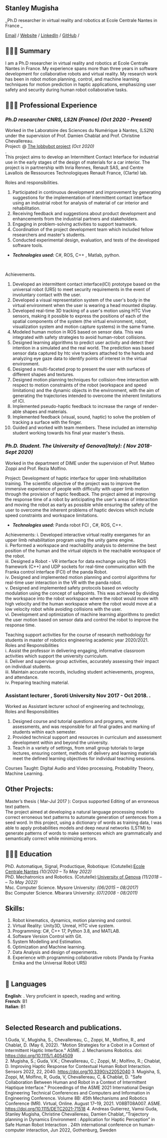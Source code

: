 ## Stanley Mugisha

_Ph.D researcher in virtual reality and robotics at Ecole Centrale Nantes in France _ <br>

[Email](mailto:mugishastanleys@gmail.com) / [Website](https://mugishastanley.github.io/cv) / [LinkedIn](https://www.linkedin.com/in/stanley-mugisha/) / [GitHub](https://github.com/mugishastanley/) /

## 👩🏼‍💻 Summary
I am a Ph.D researcher in virtual reality and robotics at Ecole Centrale Nantes in France. My experience spans more than three years in software development for collaborative robots and virtual reality. My research work has been in robot motion planning, control, and machine learning techniques for motion prediction in haptic applications, emphasizing user safety and security during human robot collaborative tasks. 

## 👩🏼‍💻 Professional Experience
### ***Ph.D researcher CNRS, LS2N (France)*** _(Oct 2020 - Present)_ <br>
Worked in the Laboratoire des Sciences du Numérique à Nantes, (LS2N) under the supervision of Prof. Damien Chablat and Prof. Christine Chevallereau. <br>
Project: @ [The lobbybot project](https://www.lobbybot.fr/) _(Oct 2020)_<br> . <br>
This project aims to develop an Intermittent Contact Interface for industrial use in the early stages of the design of materials for a car interior. The project is in partnership with Inria Rennes, Renault SAS, and Centre Lavallois de Ressources Technologiques Renault France, (Clarte) lab. <br>

Roles and responsibilities.
1.	Participated in continuous development and improvement by generating suggestions for the implementation of intermittent contact interface using an industrial robot for analysis of material of car interior and rehabilitation.
2.	Receiving feedback and suggestions about product development and enhancements from the industrial partners and stakeholders.
3.	Engaging in problem-solving activities to support teamwork.
4.	Coordination of the project development team which included fellow researchers and master's students.
5.	Conducted experimental design, evaluation, and tests of the developed software tools. 
 
  - **_Technologies used:_** C#, ROS, C++ , Matlab, python.
<br>

Achievements.
 
1.	Developed an intermittent contact interface(ICI) prototype based on the universal robot (UR5) to meet security requirements in the event of involuntary contact with the user. 
2.	Developed a visual representation system of the user's body in the virtual environment when the user is wearing a head mounted display.
3.	Developed real-time 3D tracking of a user's motion using HTC Vive sensors, making it possible to express the positions of each of the spatial components of the system (the virtual environment, robot, visualization system and motion capture systems) in the same frame.
4.	Modeled human motion in ROS based on sensor data. This was integrated with safety strategies to avoid human-robot collisions.
5.	Designed learning algorithms to predict user activity and detect their intention in a simulated and the real world. The prediction was based sensor data captured by htc vive trackers attached to the hands and analyzing eye gaze data to identify points of interest in the virtual environment. 
6.	Designed a multi-faceted prop to present the user with surfaces of different shapes and textures.
7.	Designed motion planning techniques for collision-free interaction with respect to motion constraints of the robot (workspace and speed limitations) and the dynamic objects in the environment, with the aim of generating the trajectories intended to overcome the inherent limitations of ICI. 
8.	Implemented pseudo-haptic feedback to increase the range of render-able shapes and materials. 
9.	Implemented feedback (visual, sound, haptic) to solve the problem of tracking a surface with the finger.
10.	Guided and worked with team members. These included an internship student working towards his final year master's thesis.
 
 
### ***Ph.D. Student. The University of Genova(Italy):*** _( Nov 2018- Sept 2020)_<br></hr> 
Worked in the department of DIME under the supervision of Prof. Matteo Zoppi and Prof. Rezia Molfino.

Project: Development of haptic interface for upper limb rehabilitation training. 
The scientific objective of the project was to improve the immersive experience of people with difficulty with upper limb motion through the provision of haptic feedback. The project aimed at improving the response time of a robot by anticipating the user's areas of interaction and moving the robot as early as possible while ensuring the safety of the user to overcome the inherent problems of haptic devices which include speed constraints and workspace limitations.
- **_Technologies used:_** Panda robot FCI , C#, ROS, C++.

Achievements: 
i.	Developed interactive virtual reality exergames for an upper limb rehabilitation program using the unity game engine. <br>
ii.	Performed a workspace and reachability analysis to determine the best position of the human and the virtual objects in the reachable workspace of the robot. <br>
iii.	Designed a Robot - VR interface for data exchange using the ROS framework (C++) and UDP sockets for real-time communication with the Franka control interface (FCI) of the panda Robot. <br>
iv.	Designed and implemented motion planning and control algorithms for real-time user interaction in the VR with the panda robot. <br>
v.	Designed and implemented safety protocols based on velocity modulation using the concept of safepoints. This was achieved by dividing the workspace into the robot workspace where the robot would move with high velocity and the human workspace where the robot would move at a low velocity robot while avoiding collisions with the user. <br>
vi.	Development and optimization of machine learning algorithms to predict the user motion based on sensor data and control the robot to improve the response time. <br>
 
Teaching support activities for the course of research methodology for students in master of robotics engineering academic year 2020/2021. <br>
Roles and Responsibilities  
i.	Assist the professor in delivering engaging, informative classroom activities which support the university curriculum.<br>
ii.	Deliver and supervise group activities, accurately assessing their impact on individual students.<br>
iii.	Maintain accurate records, including student achievements, progress, and attendance.<br>
iv.	Preparing teaching material.<br>

### **Assistant lecturer , Soroti University** Nov 2017 - Oct 2018. . 
Worked as Assistant lecturer school of engineering and technology, <br>
 Roles and Responsibilities <br>
1.	Designed course and tutorial questions and programs, wrote assessments, and was responsible for all final grades and marking of students within each semester. 
2.	Provided technical support and resources in curriculum and assessment development within and beyond the university. 
3.	Teach in a variety of settings, from small group tutorials to large lectures, ensuring content, methods of delivery and learning materials meet the defined learning objectives for individual teaching sessions.

Courses Taught: Digital Audio and Video processing, Probability Theory, Machine Learning.
 

## Other Projects:
Master’s thesis ( Mar-Jul 2017 ): Corpus supported Editing of an erroneous text pattern.<br>
The project aimed at developing a natural language processing model to correct erroneous text patterns to automate generation of sentences from a seed word. In this project, using a dictionary of words as training data, I was able to apply probabilities models and deep neural networks (LSTM) to generate patterns of words to make sentences which are grammatically and semantically correct while minimizing errors.

## 👩🏼‍🎓 Education

PhD. Automatique, Signal, Productique, Robotique: (Cotutelle):[Ecole Centrale Nantes](https://www.ls2n.fr/annuaire/Stanley%20MUGISHA/)	_(10/2020 – To May 2022)_ <br>
PhD. Mechatronics and Robotics. (Cotutelle):[University of Genova](https://www.dime.unige.it/node/482) 	_(11/2018 – – To May 2022)_ <br> 
Msc. Computer Science.	Mysore University:	_(06/2015 – 08/2017)_ <br>
Bsc Computer Science.	Mbarara University: 	_(07/2008 - 08/2011)_ <br>


## Skills:
1.	Robot kinematics, dynamics, motion planning and control.
2.	Virtual Reality: Unity3D, Unreal, HTC vive system.
3.	Programming: C#, C++ 17, Python 3.8, and MATLAB.
4.	Software Version Control with Git.
5.	System Modelling and Estimation. 
6.	Optimization and Machine learning.
7.	Data Analysis and design of experiments.
8.	Experience with programming collaborative robots (Panda by Franka Emika and the Universal Robot UR5)
<br><br>

## 💬 Languages

**English**: . Very proficient in speech, reading and writing. <br>
**French**: B1 <br>
**Italian**: B1 
<br><br>

## Selected Research and publications.
1.Guda, V., Mugisha, S., Chevallereau, C., Zoppi, M., Molfino, R., and Chablat, D. (May 6, 2022). "Motion Strategies for a Cobot in a Context of Intermittent Haptic Interface." ASME. J. Mechanisms Robotics. doi: https://doi.org/10.1115/1.4054509</br>
2.	Mugisha, S.; Guda, V.K.; Chevallereau, C.; Zoppi, M.; Molfino, R.; Chablat, D. Improving Haptic Response for Contextual Human Robot Interaction. Sensors 2022, 22, 2040. https://doi.org/10.3390/s22052040
3.	Mugisha, S, Zoppi, M, Molfino, R, Guda, V, Chevallereau, C, & Chablat, D. "Safe Collaboration Between Human and Robot in a Context of Intermittent Haptique Interface." Proceedings of the ASME 2021 International Design Engineering Technical Conferences and Computers and Information in Engineering Conference. Volume 8B: 45th Mechanisms and Robotics Conference (MR). Virtual, Online. August 17–19, 2021. V08BT08A007. ASME. https://doi.org/10.1115/DETC2021-71518
4.	Andreas Gutierrez, Vamsi Guda, Stanley Mugisha, Christine Chevallereau, Damien Chablat,.”Trajectory planning in Dynamics Environment : Application for Haptic Perception” in Safe Human Robot Interaction . 24th international conference on human-computer interaction, Jun 2022, Gothenburg, Sweden
